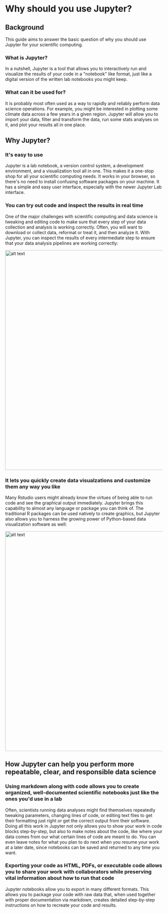 # Why should you use Jupyter?

## Background

This guide aims to answer the basic question of why you should use Jupyter for your scientific computing.

### What is Jupyter?

In a nutshell, Jupyter is a tool that allows you to interactively run and visualize the results of your code in a "notebook" like format, just like a digital version of the written lab notebooks you might keep.

### What can it be used for?

It is probably most often used as a way to rapidly and reliably perform data science operations. For example, you might be interested in plotting some climate data across a few years in a given region.  Jupyter will allow you to import your data, filter and transform the data, run some stats analyses on it, and plot your results all in one place. 

## Why Jupyter?

### It's easy to use

Jupyter is a lab notebook, a version control system, a development environment, and a visualization tool all in one.  This makes it a one-stop shop for all your scientific computing needs. It works in your browser, so there's no need to install confusing software packages on your machine. It has a simple and easy user interface, especially with the newer Jupyter Lab interface.

### You can try out code and inspect the results in real time

One of the major challenges with scientific computing and data science is tweaking and editing code to make sure that every step of your data collection and analysis is working correctly.  Often, you will want to download or collect data, reformat or treat it, and then analyze it.  With Jupyter, you can inspect the results of every intermediate step to ensure that your data analysis pipelines are working correctly:

<img src="https://imgur.com/Z1zEdKO.png" alt="alt text" width="700">

### It lets you quickly create data visualzations and customize them any way you like

Many Rstudio users might already know the virtues of being able to run code and see the graphical output immediately.  Jupyter brings this capability to almost any language or package you can think of. The traditional R packages can be used natively to create graphics, but Jupyter also allows you to harness the growing power of Python-based data visualization software as well:

<img src="https://i.imgur.com/7vpdxem.png" alt="alt text" width="700">

## How Jupyter can help you perform more repeatable, clear, and responsible data science

### Using markdown along with code allows you to create organized, well-documented scientific notebooks just like the ones you'd use in a lab

Often, scientists running data analyses might find themselves repeatedly tweaking parameters, changing lines of code, or editing text files to get their formatting just right or get the correct output from their software. Doing all this work in Jupyter not only allows you to show your work in code blocks step-by-step, but also to make notes about the code, like where your data comes from our what certain lines of code are meant to do. You can even leave notes for what you plan to do next when you resume your work at a later date, since notebooks can be saved and returned to any time you want.

### Exporting your code as HTML, PDFs, or executable code allows you to share your work with collaborators while preserving vital information about how to run that code

Jupyter notebooks allow you to export in many different formats.  This allows you to package your code with raw data that, when used together with proper documentation via markdown, creates detailed step-by-step instructions on how to recreate your code and results.
